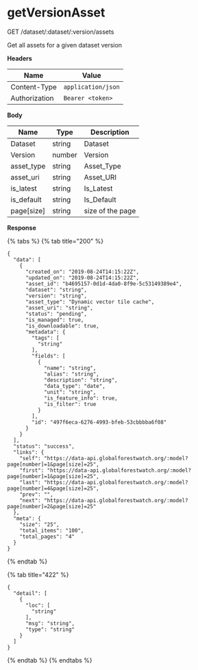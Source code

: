 # getVersionAsset

GET /dataset/:dataset/:version/assets

Get all assets for a given dataset version

**Headers**

| Name          | Value              |
| ------------- | ------------------ |
| Content-Type  | `application/json` |
| Authorization | `Bearer <token>`   |

**Body**

| Name        | Type   | Description      |
| ----------- | ------ | ---------------- |
| Dataset     | string | Dataset          |
| Version     | number | Version          |
| asset\_type | string | Asset\_Type      |
| asset\_uri  | string | Asset\_URI       |
| is\_latest  | string | Is\_Latest       |
| is\_default | string | Is\_Default      |
| page\[size] | string | size of the page |

**Response**

{% tabs %}
{% tab title="200" %}
```
{
  "data": [
    {
      "created_on": "2019-08-24T14:15:22Z",
      "updated_on": "2019-08-24T14:15:22Z",
      "asset_id": "b4695157-0d1d-4da0-8f9e-5c53149389e4",
      "dataset": "string",
      "version": "string",
      "asset_type": "Dynamic vector tile cache",
      "asset_uri": "string",
      "status": "pending",
      "is_managed": true,
      "is_downloadable": true,
      "metadata": {
        "tags": [
          "string"
        ],
        "fields": [
          {
            "name": "string",
            "alias": "string",
            "description": "string",
            "data_type": "date",
            "unit": "string",
            "is_feature_info": true,
            "is_filter": true
          }
        ],
        "id": "497f6eca-6276-4993-bfeb-53cbbbba6f08"
      }
    }
  ],
  "status": "success",
  "links": {
    "self": "https://data-api.globalforestwatch.org/:model?page[number]=1&page[size]=25",
    "first": "https://data-api.globalforestwatch.org/:model?page[number]=1&page[size]=25",
    "last": "https://data-api.globalforestwatch.org/:model?page[number]=4&page[size]=25",
    "prev": "",
    "next": "https://data-api.globalforestwatch.org/:model?page[number]=2&page[size]=25"
  },
  "meta": {
    "size": "25",
    "total_items": "100",
    "total_pages": "4"
  }
}
```
{% endtab %}

{% tab title="422" %}
```
{
  "detail": [
    {
      "loc": [
        "string"
      ],
      "msg": "string",
      "type": "string"
    }
  ]
}
```
{% endtab %}
{% endtabs %}
